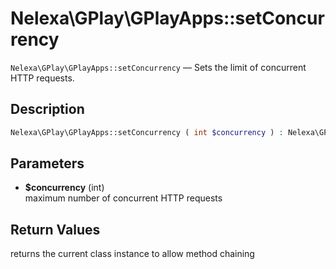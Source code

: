 # Nelexa\GPlay\GPlayApps::setConcurrency
`Nelexa\GPlay\GPlayApps::setConcurrency` — Sets the limit of concurrent HTTP requests.

## Description
```php
Nelexa\GPlay\GPlayApps::setConcurrency ( int $concurrency ) : Nelexa\GPlay\GPlayApps
```

## Parameters
* **$concurrency** (int)  
maximum number of concurrent HTTP requests

## Return Values
returns the current class instance to allow method chaining

